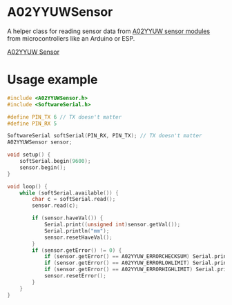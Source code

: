 # A02YYUWSensor
A helper class for reading sensor data from [A02YYUW sensor modules](https://wiki.dfrobot.com/_A02YYUW_Waterproof_Ultrasonic_Sensor_SKU_SEN0311) from microcontrollers like an Arduino or ESP.

[A02YYUW Sensor](docs/A02YYUW_sensor.jpg)

# Usage example

```cpp
#include <A02YYUWSensor.h>
#include <SoftwareSerial.h>

#define PIN_TX 6 // TX doesn't matter
#define PIN_RX 5

SoftwareSerial softSerial(PIN_RX, PIN_TX); // TX doesn't matter
A02YYUWSensor sensor;

void setup() {
    softSerial.begin(9600);
    sensor.begin();
}

void loop() {
    while (softSerial.available()) {
        char c = softSerial.read();
        sensor.read(c);

        if (sensor.haveVal()) {
            Serial.print((unsigned int)sensor.getVal());
            Serial.println("mm");
            sensor.resetHaveVal();
        }
        if (sensor.getError() != 0) {
            if (sensor.getError() == A02YYUW_ERRORCHECKSUM) Serial.println(F("ERR CHKSUM"));
            if (sensor.getError() == A02YYUW_ERRORLOWLIMIT) Serial.println(F("ERR TOO LOW"));
            if (sensor.getError() == A02YYUW_ERRORHIGHLIMIT) Serial.println(F("ERR TOO HIGH"));
            sensor.resetError();
        }
    }
}
```
